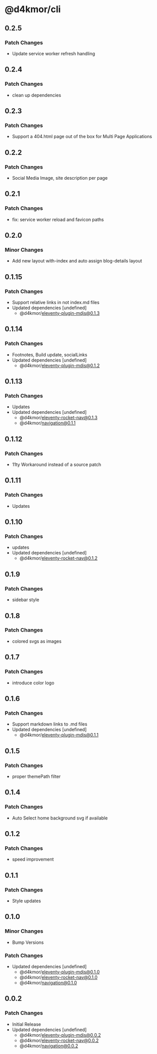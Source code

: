 # @d4kmor/cli

## 0.2.5

### Patch Changes

- Update service worker refresh handling

## 0.2.4

### Patch Changes

- clean up dependencies

## 0.2.3

### Patch Changes

- Support a 404.html page out of the box for Multi Page Applications

## 0.2.2

### Patch Changes

- Social Media Image, site description per page

## 0.2.1

### Patch Changes

- fix: service worker reload and favicon paths

## 0.2.0

### Minor Changes

- Add new layout with-index and auto assign blog-details layout

## 0.1.15

### Patch Changes

- Support relative links in not index.md files
- Updated dependencies [undefined]
  - @d4kmor/eleventy-plugin-mdjs@0.1.3

## 0.1.14

### Patch Changes

- Footnotes, Build update, socialLinks
- Updated dependencies [undefined]
  - @d4kmor/eleventy-plugin-mdjs@0.1.2

## 0.1.13

### Patch Changes

- Updates
- Updated dependencies [undefined]
  - @d4kmor/eleventy-rocket-nav@0.1.3
  - @d4kmor/navigation@0.1.1

## 0.1.12

### Patch Changes

- 11ty Workaround instead of a source patch

## 0.1.11

### Patch Changes

- Updates

## 0.1.10

### Patch Changes

- updates
- Updated dependencies [undefined]
  - @d4kmor/eleventy-rocket-nav@0.1.2

## 0.1.9

### Patch Changes

- sidebar style

## 0.1.8

### Patch Changes

- colored svgs as images

## 0.1.7

### Patch Changes

- introduce color logo

## 0.1.6

### Patch Changes

- Support markdown links to .md files
- Updated dependencies [undefined]
  - @d4kmor/eleventy-plugin-mdjs@0.1.1

## 0.1.5

### Patch Changes

- proper themePath filter

## 0.1.4

### Patch Changes

- Auto Select home background svg if available

## 0.1.2

### Patch Changes

- speed improvement

## 0.1.1

### Patch Changes

- Style updates

## 0.1.0

### Minor Changes

- Bump Versions

### Patch Changes

- Updated dependencies [undefined]
  - @d4kmor/eleventy-plugin-mdjs@0.1.0
  - @d4kmor/eleventy-rocket-nav@0.1.0
  - @d4kmor/navigation@0.1.0

## 0.0.2

### Patch Changes

- Initial Release
- Updated dependencies [undefined]
  - @d4kmor/eleventy-plugin-mdjs@0.0.2
  - @d4kmor/eleventy-rocket-nav@0.0.2
  - @d4kmor/navigation@0.0.2
